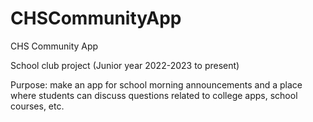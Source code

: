 # CHSCommunityApp
CHS Community App

School club project (Junior year 2022-2023 to present)

Purpose: make an app for school morning announcements and a place where students can discuss questions related to college apps, school courses, etc.
